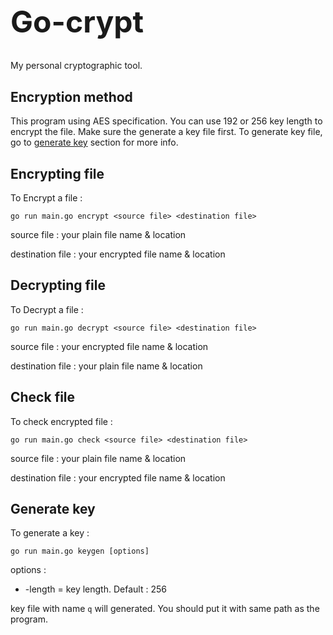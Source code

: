 <h1 style="font-size:48px">Go-crypt</h1>
My personal cryptographic tool.

## Encryption method
This program using AES specification. You can use 192 or 256 key length to encrypt the file. Make sure the generate a key file first. To generate key file, go to [generate key](#generate-key) section for more info.

## Encrypting file
To Encrypt a file : 
```
go run main.go encrypt <source file> <destination file>
```

source file : your plain file name & location

destination file : your encrypted file name & location

## Decrypting file
To Decrypt a file : 
```
go run main.go decrypt <source file> <destination file>
```

source file : your encrypted file name & location

destination file : your plain file name & location

## Check file
To check encrypted file : 
```
go run main.go check <source file> <destination file>
```

source file : your plain file name & location

destination file : your encrypted file name & location

## Generate key
To generate a key : 
```
go run main.go keygen [options]
```

options :
- -length = key length. Default : 256

key file with name `q` will generated. You should put it with same path as the program.
